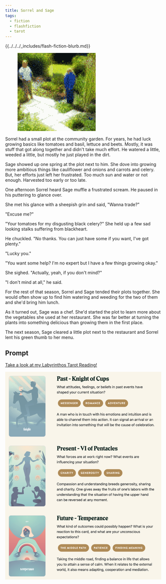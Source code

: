 ```yaml
---
title: Sorrel and Sage
tags:
  - fiction
  - flashfiction
  - tarot
---
```


{{../../../_includes/flash-fiction-blurb.md}}

<!--more-->

<figure class="wide"><img src="./cover.png" /></figure>

Sorrel had a small plot at the community garden. For years, he had luck growing basics like tomatoes and basil, lettuce and beets. Mostly, it was stuff that got along together and didn't take much effort. He watered a little, weeded a little, but mostly he just played in the dirt. 

Sage showed up one spring at the plot next to him. She dove into growing more ambitious things like cauliflower and onions and carrots and celery. But, her efforts just left her frustrated. Too much sun and water or not enough. Harvested too early or too late. 

One afternoon Sorrel heard Sage muffle a frustrated scream. He paused in his puttering to glance over.

She met his glance with a sheepish grin and said, "Wanna trade?"

"Excuse me?"

"Your tomatoes for my disgusting black celery?" She held up a few sad looking stalks suffering from blackheart. 

He chuckled. "No thanks. You can just have some if you want, I've got plenty."

"Lucky you."

"You want some help? I'm no expert but I have a few things growing okay."

She sighed. "Actually, yeah, if you don't mind?"

"I don't mind at all," he said.

For the rest of that season, Sorrel and Sage tended their plots together. She would often show up to find him watering and weeding for the two of them and she'd bring him lunch.

As it turned out, Sage was a chef. She'd started the plot to learn more about the vegetables she used at her restaurant. She was far better at turning the plants into something delicious than growing them in the first place.

The next season, Sage cleared a little plot next to the restaurant and Sorrel lent his green thumb to her menu. 

## Prompt

[Take a look at my Labyrinthos Tarot Reading!](https://app.labyrinthos.co/reading/ppf/SSTRWS/47,69,14)

![](20220415080626.png)
